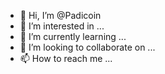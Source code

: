 - 👋 Hi, I’m @Padicoin
- 👀 I’m interested in ...
- 🌱 I’m currently learning ...
- 💞️ I’m looking to collaborate on ...
- 📫 How to reach me ...

<!---
Paditoken/Paditoken is a ✨ special ✨ repository because its `README.md` (this file) appears on your GitHub profile.
You can click the Preview link to take a look at your changes.
--->
